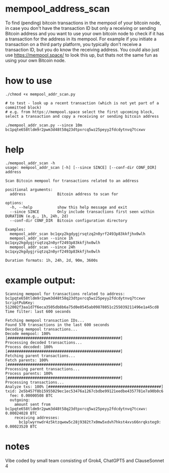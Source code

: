# mempool_address_scan
To find (pending) bitcoin transactions in the mempool of your bitcoin node, in case you don't have the transaction ID but only a receiving or sending Bitcoin address and you want to use your own bitcoin node to check if it has a transaction for the address in its mempool.
For example if you initiate a transaction on a third party platform, you typically don't receive a transaction ID, but you do know the receiving address.
You could also just use https://mempool.space/ to look this up, but thats not the same fun as using your own Bitcoin node.

# how to use
```
./chmod +x mempool_addr_scan.py 

# to test - look up a recent transaction (which is not yet part of a committed block)
# e.g. from https://mempool.space select the first upcoming block, select a transaction and copy a receiving or sending bitcoin address

./mempool_addr_scan.py --since 10m bc1pqte658tldm9r2pwm3d48t58q23dtpxrcq5wz25peyy2fdcdytnvq7tcxwv
```

# help
```
./mempool_addr_scan -h
usage: mempool_addr_scan [-h] [--since SINCE] [--conf-dir CONF_DIR] address

Scan Bitcoin mempool for transactions related to an address

positional arguments:
  address              Bitcoin address to scan for

options:
  -h, --help           show this help message and exit
  --since SINCE        Only include transactions first seen within DURATION (e.g., 1h, 24h, 2d)
  --conf-dir CONF_DIR  Bitcoin configuration directory

Examples:
  mempool_addr_scan bc1qxy2kgdygjrsqtzq2n0yrf2493p83kkfjhx0wlh
  mempool_addr_scan --since 1h bc1qxy2kgdygjrsqtzq2n0yrf2493p83kkfjhx0wlh
  mempool_addr_scan --since 24h bc1qxy2kgdygjrsqtzq2n0yrf2493p83kkfjhx0wlh

Duration formats: 1h, 24h, 2d, 90m, 3600s
```

# example output:
```
Scanning mempool for transactions related to address: bc1pqte658tldm9r2pwm3d48t58q23dtpxrcq5wz25peyy2fdcdytnvq7tcxwv
ScriptPubKey: 512002f3aa1d7f6eca3505db8b6a75d0e0545ab09878051c255039211496e1a45cd8
Time filter: last 600 seconds

Fetching mempool transaction IDs...
Found 570 transactions in the last 600 seconds
Decoding mempool transactions...
Decode mempool: 100% [##################################################]
Processing decoded transactions...
Process decoded: 100% [##################################################]
Fetching parent transactions...
Fetch parents: 100% [##################################################]
Processing parent transactions...
Process parents: 100% [##################################################]
Processing transactions...
Analyze txs: 100% [##################################################]
txid: 2e5b457f8b15955029ec1ec53476a1267cbdbe99121eedbe4357781e7a90b0c6
  fee: 0.00000508 BTC
  outgoing:
    amount sent from bc1pqte658tldm9r2pwm3d48t58q23dtpxrcq5wz25peyy2fdcdytnvq7tcxwv: 0.00024028 BTC
    receiving addresses:
      bc1plwyrnwdr4z5ktzqwew5c28j9382t7x0mw5xdvh7hkst4xvs66nrqksteg9: 0.00023520 BTC
```

# notes
Vibe coded by small team consisting of Grok4, ChatGPT5 and ClauseSonnet 4
